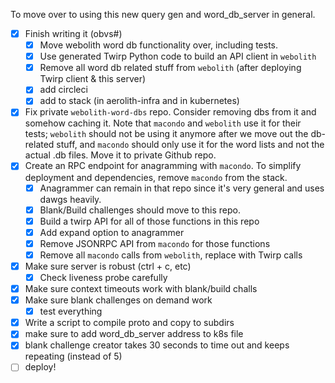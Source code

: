 To move over to using this new query gen and word_db_server in general.

- [x] Finish writing it (obvs#)
    - [x] Move webolith word db functionality over, including tests.
    - [x] Use generated Twirp Python code to build an API client in `webolith`
    - [x] Remove all word db related stuff from `webolith` (after deploying Twirp client & this server)
    - [x] add circleci
    - [x] add to stack (in aerolith-infra and in kubernetes)
- [x] Fix private `webolith-word-dbs` repo.
    Consider removing dbs from it and somehow caching it. Note that `macondo` and `webolith` use it for their tests; `webolith` should not be using it anymore after we move out the db-related stuff, and `macondo` should only use it for the word lists and not the actual .db files. Move it to private Github repo.
- [x] Create an RPC endpoint for anagramming with `macondo`. To simplify deployment and dependencies, remove `macondo` from the stack.
    - [x] Anagrammer can remain in that repo since it's very general and uses dawgs heavily.
    - [x] Blank/Build challenges should move to this repo.
    - [x] Build a twirp API for all of those functions in this repo
    - [x] Add expand option to anagrammer
    - [x] Remove JSONRPC API from `macondo` for those functions
    - [x] Remove all `macondo` calls from `webolith`, replace with Twirp calls
- [x] Make sure server is robust (ctrl + c, etc)
    - [x] Check liveness probe carefully
- [x] Make sure context timeouts work with blank/build challs
- [x] Make sure blank challenges on demand work
    - [x] test everything
- [x] Write a script to compile proto and copy to subdirs
- [x] make sure to add word_db_server address to k8s file
- [x] blank challenge creator takes 30 seconds to time out and keeps repeating (instead of 5)
- [ ] deploy!